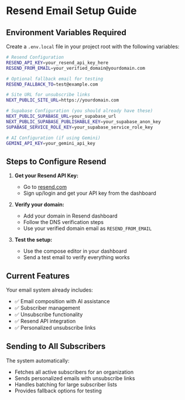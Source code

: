 # Resend Email Setup Guide

## Environment Variables Required

Create a `.env.local` file in your project root with the following variables:

```bash
# Resend Configuration
RESEND_API_KEY=your_resend_api_key_here
RESEND_FROM_EMAIL=your_verified_domain@yourdomain.com

# Optional fallback email for testing
RESEND_FALLBACK_TO=test@example.com

# Site URL for unsubscribe links
NEXT_PUBLIC_SITE_URL=https://yourdomain.com

# Supabase Configuration (you should already have these)
NEXT_PUBLIC_SUPABASE_URL=your_supabase_url
NEXT_PUBLIC_SUPABASE_PUBLISHABLE_KEY=your_supabase_anon_key
SUPABASE_SERVICE_ROLE_KEY=your_supabase_service_role_key

# AI Configuration (if using Gemini)
GEMINI_API_KEY=your_gemini_api_key
```

## Steps to Configure Resend

1. **Get your Resend API Key:**
   - Go to [resend.com](https://resend.com)
   - Sign up/login and get your API key from the dashboard

2. **Verify your domain:**
   - Add your domain in Resend dashboard
   - Follow the DNS verification steps
   - Use your verified domain email as `RESEND_FROM_EMAIL`

3. **Test the setup:**
   - Use the compose editor in your dashboard
   - Send a test email to verify everything works

## Current Features

Your email system already includes:
- ✅ Email composition with AI assistance
- ✅ Subscriber management
- ✅ Unsubscribe functionality
- ✅ Resend API integration
- ✅ Personalized unsubscribe links

## Sending to All Subscribers

The system automatically:
- Fetches all active subscribers for an organization
- Sends personalized emails with unsubscribe links
- Handles batching for large subscriber lists
- Provides fallback options for testing 